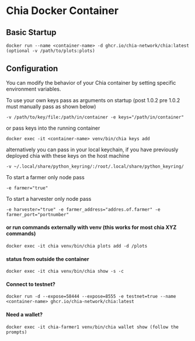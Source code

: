 # Chia Docker Container

## Basic Startup
```
docker run --name <container-name> -d ghcr.io/chia-network/chia:latest
(optional -v /path/to/plots:plots)
```

## Configuration

You can modify the behavior of your Chia container by setting specific environment variables.

To use your own keys pass as arguments on startup (post 1.0.2 pre 1.0.2 must manually pass as shown below)
```
-v /path/to/key/file:/path/in/container -e keys="/path/in/container"
```
or pass keys into the running container
```
docker exec -it <container-name> venv/bin/chia keys add
```
alternatively you can pass in your local keychain, if you have previously deployed chia with these keys on the host machine
```
-v ~/.local/share/python_keyring/:/root/.local/share/python_keyring/
```

To start a farmer only node pass
```
-e farmer="true"
```

To start a harvester only node pass
```
-e harvester="true" -e farmer_address="addres.of.farmer" -e farmer_port="portnumber"
```

#### or run commands externally with venv (this works for most chia XYZ commands)
```
docker exec -it chia venv/bin/chia plots add -d /plots
```

#### status from outside the container
```
docker exec -it chia venv/bin/chia show -s -c
```

#### Connect to testnet?
```
docker run -d --expose=58444 --expose=8555 -e testnet=true --name <container-name> ghcr.io/chia-network/chia:latest
```

#### Need a wallet?
```
docker exec -it chia-farmer1 venv/bin/chia wallet show (follow the prompts)
```
